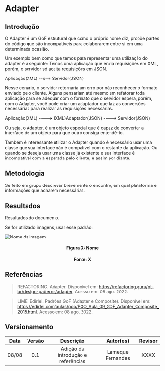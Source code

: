 # Adapter

## Introdução

O Adapter é um GoF estrutural que como o próprio nome diz, propõe partes do código que são incompatíveis para colaborarem entre si em uma determinada ocasião.
 
Um exemplo bem como que temos para representar uma utilização do adapter é a seguinte: Temos uma aplicação que envia requisições em XML, porém, o servidor só aceita requisições em JSON.
 
Aplicação(XML) --x--> Servidor(JSON)
 
Nesse cenário, o servidor retornaria um erro por não reconhecer o formato enviado pelo cliente. Alguns pensariam até mesmo em refatorar toda aplicação para se adequar com o formato que o servidor espera, porém, com o Adapter, você pode criar um adaptador que faz as conversões necessárias para realizar as requisições necessárias.
 
Aplicação(XML) ----> (XML)Adaptador(JSON) ----> Servidor(JSON)
 
Ou seja, o Adapter, é um objeto especial que é capaz de converter a interface de um objeto para que outro consiga entendê-lo.
 
Também é interessante utilizar o Adapter quando é necessário usar uma classe que sua interface não é compatível com o restante da aplicação. Ou quando se deseja usar uma classe já existente e sua interface é incompatível com a esperada pelo cliente, e assim por diante.



## Metodologia

Se feito em grupo descrever brevemente o encontro, em qual plataforma e informações que acharem necessárias.

## Resultados

Resultados do documento.

Se for utilizado imagens, usar esse padrão:

![Nome da imagem](../assets/img/CaminhoDaImagem.png)
<h4 align = "center">Figura X: Nome</h6>
<h4 align = "center">Fonte: X</h6>

## Referências

> REFACTORING. Adapter. Disponível em: https://refactoring.guru/pt-br/design-patterns/adapter. Acesso em: 08 ago. 2022.

> LIME, Edirlei. Padrões GoF (Adapter e Composite). Disponível em: https://edirlei.com/aulas/poo/POO_Aula_09_GOF_Adapter_Composite_2015.html. Acesso em: 08 ago. 2022.


## Versionamento

| Data  | Versão |                     Descrição                      |  Autor(es)  | Revisor |
| :---: | :----: | :------------------------------------------------: | :---------: | :-----: |
| 08/08 |  0.1   | Adição da introdução e referências                  | Lameque Fernandes        |  XXXX   |